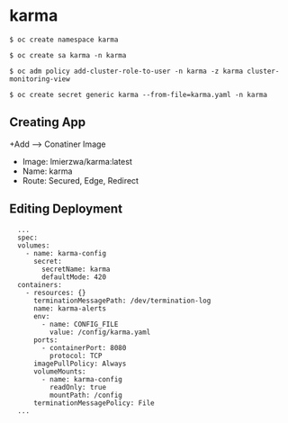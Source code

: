 # karma


    $ oc create namespace karma
    
    $ oc create sa karma -n karma
    
    $ oc adm policy add-cluster-role-to-user -n karma -z karma cluster-monitoring-view
    
    $ oc create secret generic karma --from-file=karma.yaml -n karma
  
  ## Creating App
  
  +Add --> Conatiner Image
  
  - Image: lmierzwa/karma:latest
  - Name: karma
  - Route: Secured, Edge, Redirect
  
  
  ## Editing Deployment
      
      ...
      spec:
      volumes:
        - name: karma-config
          secret:
            secretName: karma
            defaultMode: 420
      containers:
        - resources: {}
          terminationMessagePath: /dev/termination-log
          name: karma-alerts
          env:
            - name: CONFIG_FILE
              value: /config/karma.yaml
          ports:
            - containerPort: 8080
              protocol: TCP
          imagePullPolicy: Always
          volumeMounts:
            - name: karma-config
              readOnly: true
              mountPath: /config
          terminationMessagePolicy: File
      ...    
         
         
         
 
          
